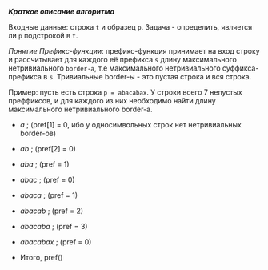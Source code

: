 ***Краткое описание алгоритма***

Входные данные: строка `t` и образец `p`. Задача - определить, является ли `p` подстрокой в `t`.

*Понятие Префикс-функции*: префикс-функция принимает на вход строку и рассчитывает для каждого её префикса `s` длину максимального нетривиального `border-а`, т.е максимального нетривиального суффикса-префикса в `s`. Тривиальные border-ы - это пустая строка и вся строка.

 Пример: пусть есть строка `p = abacabax`. У строки всего 7 непустых преффиксов, и для каждого из них необходимо найти длину максимального нетривиального border-a.
- _*a*_ ; (pref[1] = 0, ибо у односимвольных строк нет нетривиальных border-ов)
- *_ab_* ; (pref[2] = 0)
- *_aba_* ; (pref = 1)
- *_abac_* ; (pref = 0)
- *_abaca_* ; (pref = 1)
- *_abacab_* ; (pref = 2)
- *_abacaba_* ; (pref = 3)
- *_abacabax_* ; (pref = 0)

- Итого, pref()
